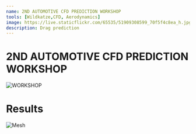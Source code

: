 ```yaml
---
name: 2ND AUTOMOTIVE CFD PREDICTION WORKSHOP
tools: [Wildkatze,CFD, Aerodynamics]
image: https://live.staticflickr.com/65535/51909308599_70f5f4c8ea_h.jpg
description: Drag prediction
---
```


# 2ND AUTOMOTIVE CFD PREDICTION WORKSHOP

![WORKSHOP](https://autocfd.eng.ox.ac.uk)
 
# Results

![Mesh](https://live.staticflickr.com/65535/51909308599_70f5f4c8ea_h.jpg)

 
 
 
